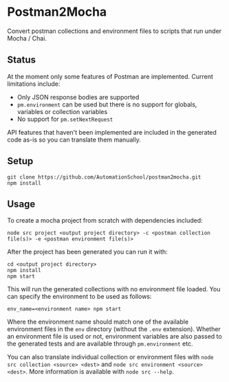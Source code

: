 # Postman2Mocha

Convert postman collections and environment files to scripts that run under Mocha / Chai.

## Status
At the moment only some features of Postman are implemented. Current limitations include:

* Only JSON response bodies are supported
* `pm.environment` can be used but there is no support for globals, variables or collection variables
* No support for `pm.setNextRequest`

API features that haven't been implemented are included in the generated code as-is so you can translate them manually.


## Setup
```
git clone https://github.com/AutomationSchool/postman2mocha.git
npm install
```

## Usage
To create a mocha project from scratch with dependencies included:

```
node src project <output project directory> -c <postman collection file(s)> -e <postman environment file(s)>
```

After the project has been generated you can run it with:

```
cd <output project directory>
npm install
npm start
```

This will run the generated collections with no environment file loaded. You can specify the environment to be used as follows:

```
env_name=<environment name> npm start
```

Where the environment name should match one of the available environment files in the `env` directory (without the `.env` extension). Whether an environment file is used or not, environment variables are also passed to the generated tests and are available through `pm.environment` etc.

You can also translate individual collection or environment files with `node src collection <source> <dest>` and `node src environment <source> <dest>`. More information is available with `node src --help`.
